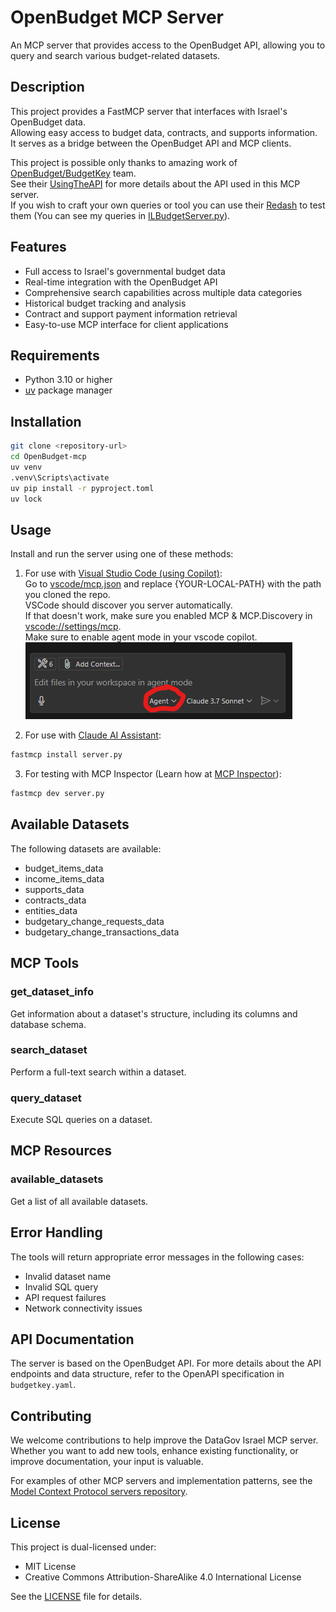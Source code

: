 # OpenBudget MCP Server

An MCP server that provides access to the OpenBudget API, allowing you to query and search various budget-related datasets.

## Description

This project provides a FastMCP server that interfaces with Israel's OpenBudget data.</br>
Allowing easy access to budget data, contracts, and supports information.</br>
It serves as a bridge between the OpenBudget API and MCP clients.

This project is possible only thanks to amazing work of [OpenBudget/BudgetKey](https://github.com/OpenBudget/BudgetKey) team.</br>
See their [UsingTheAPI](https://github.com/OpenBudget/BudgetKey/blob/master/documentation/UsingTheAPI.md) for more details about the API used in this MCP server.</br>
If you wish to craft your own queries or tool you can use their [Redash](http://data.obudget.org/) to test them (You can see my queries in [ILBudgetServer.py](ILBudgetServer.py)).

## Features

- Full access to Israel's governmental budget data
- Real-time integration with the OpenBudget API
- Comprehensive search capabilities across multiple data categories
- Historical budget tracking and analysis
- Contract and support payment information retrieval
- Easy-to-use MCP interface for client applications

## Requirements

- Python 3.10 or higher
- [uv](https://docs.astral.sh/uv/) package manager

## Installation

```bash
git clone <repository-url>
cd OpenBudget-mcp
uv venv
.venv\Scripts\activate
uv pip install -r pyproject.toml
uv lock
```

## Usage

Install and run the server using one of these methods:

1. For use with [Visual Studio Code (using Copilot)](https://code.visualstudio.com/download):</br>
Go to [vscode/mcp.json](/.vscode/mcp.json) and replace {YOUR-LOCAL-PATH} with the path you cloned the repo.</br>
VSCode should discover you server automatically.</br>
If that doesn't work, make sure you enabled MCP & MCP.Discovery in [vscode://settings/mcp](vscode://settings/mcp).</br>
Make sure to enable agent mode in your vscode copilot.</br>
![Agent Mode Enabled](AgentModeEnabled.png)

2. For use with [Claude AI Assistant](https://claude.ai):
```bash
fastmcp install server.py
```

3. For testing with MCP Inspector (Learn how at [MCP Inspector](https://modelcontextprotocol.io/docs/tools/inspector)):
```bash
fastmcp dev server.py
```

## Available Datasets

The following datasets are available:
- budget_items_data
- income_items_data
- supports_data
- contracts_data
- entities_data
- budgetary_change_requests_data
- budgetary_change_transactions_data

## MCP Tools

### get_dataset_info

Get information about a dataset's structure, including its columns and database schema.

### search_dataset

Perform a full-text search within a dataset.

### query_dataset

Execute SQL queries on a dataset.

## MCP Resources

### available_datasets

Get a list of all available datasets.

## Error Handling

The tools will return appropriate error messages in the following cases:
- Invalid dataset name
- Invalid SQL query
- API request failures
- Network connectivity issues

## API Documentation

The server is based on the OpenBudget API. For more details about the API endpoints and data structure, refer to the OpenAPI specification in `budgetkey.yaml`.

## Contributing

We welcome contributions to help improve the DataGov Israel MCP server.</br>
Whether you want to add new tools, enhance existing functionality, or improve documentation, your input is valuable.

For examples of other MCP servers and implementation patterns, see the [Model Context Protocol servers repository](https://github.com/modelcontextprotocol/servers).

## License

This project is dual-licensed under:
- MIT License
- Creative Commons Attribution-ShareAlike 4.0 International License

See the [LICENSE](LICENSE) file for details.

